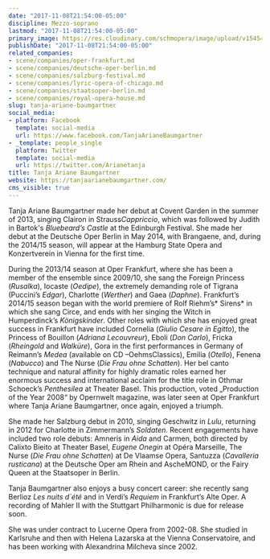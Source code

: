 ```yaml
---
date: "2017-11-08T21:54:00-05:00"
discipline: Mezzo-soprano
lastmod: "2017-11-08T21:54:00-05:00"
primary_image: https://res.cloudinary.com/schmopera/image/upload/v1545409169/media/webhook-uploads/1510195826432/Tanja_Ariane_Baumgartner_pc_T_T_Fotografie_a_300dpi.jpg.jpg
publishDate: "2017-11-08T21:54:00-05:00"
related_companies:
- scene/companies/oper-frankfurt.md
- scene/companies/deutsche-oper-berlin.md
- scene/companies/salzburg-festival.md
- scene/companies/lyric-opera-of-chicago.md
- scene/companies/staatsoper-berlin.md
- scene/companies/royal-opera-house.md
slug: tanja-ariane-baumgartner
social_media:
- platform: Facebook
  template: social-media
  url: https://www.facebook.com/TanjaArianeBaumgartner
- _template: people_single
  platform: Twitter
  template: social-media
  url: https://twitter.com/Arianetanja
title: Tanja Ariane Baumgartner
website: https://tanjaarianebaumgartner.com/
cms_visible: true
---
```


Tanja Ariane Baumgartner made her debut at Covent Garden in the summer of 2013, singing Clairon in Strauss*Cappriccio*, which was followed by Judith in Bartok's *Bluebeard’s Castle* at the Edinburgh Festival. She made her debut at the Deutsche Oper Berlin in May 2014, with Brangaene, and, during the 2014/15 season, will appear at the Hamburg State Opera and Konzertverein in Vienna for the first time. 

During the 2013/14 season at Oper Frankfurt, where she has been a member of the ensemble since 2009/10, she sang the Foreign Princess (*Rusalka*), Iocaste (*Oedipe*), the extremely demanding role of Tigrana (Puccini’s *Edgar*), Charlotte (*Werther*) and Gaea (*Daphne*). Frankfurt’s 2014/15 season began with the world premiere of Rolf Riehm’s* Sirens* in which she sang Circe, and ends with her singing the Witch in Humperdinck’s *Königskinder*. Other roles with which she has enjoyed great success in Frankfurt have included Cornelia (*Giulio Cesare in Egitto*), the Princess of Bouillon (*Adriana Lecouvreur*),  Eboli (*Don Carlo*), Fricka (*Rheingold* and *Walküre*), Gora in the first performances in Germany of Reimann’s *Medea* (available on CD –OehmsClassics), Emilia (*Otello*), Fenena (*Nabucco*) and The Nurse (*Die Frau ohne Schatten*). Her bel canto technique and natural affinity for highly dramatic roles earned her enormous success and international acclaim for the title role in Othmar Schoeck’s *Penthesilea* at Theater Basel. This production, voted „Production of the Year 2008“ by Opernwelt magazine, was later seen at Oper Frankfurt where Tanja Ariane Baumgartner, once again, enjoyed a triumph. 

She made her Salzburg debut in 2010, singing Geschwitz in *Lulu*, returning in 2012 for Charlotte in Zimmermann’s *Soldaten*. Recent engagements have included two role debuts: Amneris in *Aida* and Carmen, both directed by Calixto Bieito at Theater Basel, *Eugene Onegin* at Opéra Marseille, The Nurse (*Die Frau ohne Schatten*) at De Vlaamse Opera, Santuzza (*Cavalleria rusticana*) at the Deutsche Oper am Rhein and AscheMOND, or the Fairy Queen at the Staatsoper in Berlin. 

Tanja Baumgartner also enjoys a busy concert career: she recently sang Berlioz *Les nuits d`été* and in Verdi’s *Requiem* in Frankfurt’s Alte Oper. A recording of Mahler II with the Stuttgart Philharmonic is due for release soon. 

She was under contract to Lucerne Opera from 2002-08. She studied in Karlsruhe and then with Helena Lazarska at the Vienna Conservatoire, and has been working with Alexandrina Milcheva since 2002.
